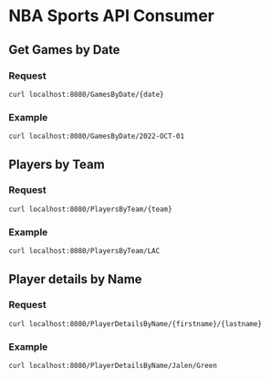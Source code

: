 # NBA Sports API Consumer

## Get Games by Date

### Request

```
curl localhost:8080/GamesByDate/{date}
```

### Example

```
curl localhost:8080/GamesByDate/2022-OCT-01
```


## Players by Team

### Request

```
curl localhost:8080/PlayersByTeam/{team}
```
### Example
```
curl localhost:8080/PlayersByTeam/LAC
```

## Player details by Name

### Request

```
curl localhost:8080/PlayerDetailsByName/{firstname}/{lastname}
```
### Example
```
curl localhost:8080/PlayerDetailsByName/Jalen/Green
```
